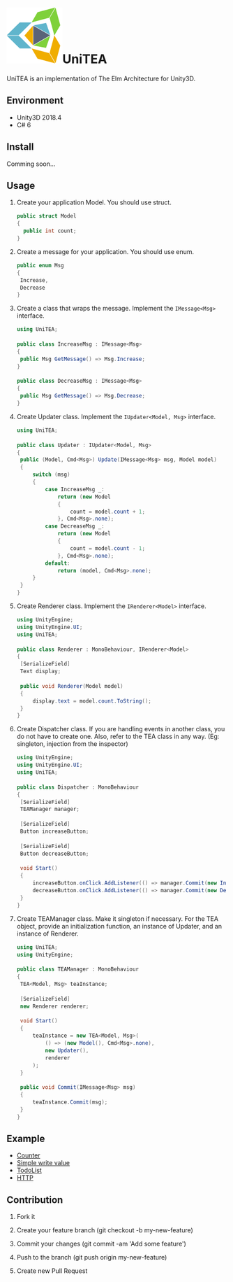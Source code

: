 # ![logo](./images/logo.png)UniTEA

UniTEA is an implementation of The Elm Architecture for Unity3D.

## Environment

- Unity3D 2018.4
- C# 6

## Install

Comming soon...

## Usage

1. Create your application Model. You should use struct.

   ```c#
   public struct Model
   {
     public int count;
   }
   ```

2. Create a message for your application. You should use enum.

   ```c#
   public enum Msg
   {
   	Increase,
   	Decrease
   }
   ```

3. Create a class that wraps the message. Implement the `IMessage<Msg>` interface.

   ```c#
   using UniTEA;
   
   public class IncreaseMsg : IMessage<Msg>
   {
   	public Msg GetMessage() => Msg.Increase;
   }
   
   public class DecreaseMsg : IMessage<Msg>
   {
   	public Msg GetMessage() => Msg.Decrease;
   }
   ```

4. Create Updater class. Implement the `IUpdater<Model, Msg>` interface.

   ```c#
   using UniTEA;
   
   public class Updater : IUpdater<Model, Msg>
   {
   	public (Model, Cmd<Msg>) Update(IMessage<Msg> msg, Model model)
   	{
   		switch (msg)
   		{
   			case IncreaseMsg _:
   				return (new Model
   				{
   					count = model.count + 1;
   				}, Cmd<Msg>.none);
   			case DecreaseMsg _:
   				return (new Model
   				{
   					count = model.count - 1;
   				}, Cmd<Msg>.none);
   			default:
   				return (model, Cmd<Msg>.none);
   		}
   	}
   }
   ```

5. Create Renderer class. Implement the `IRenderer<Model>` interface.

   ```c#
   using UnityEngine;
   using UnityEngine.UI;
   using UniTEA;
   
   public class Renderer : MonoBehaviour, IRenderer<Model>
   {
   	[SerializeField]
   	Text display;
   	
   	public void Renderer(Model model)
   	{
   		display.text = model.count.ToString();
   	}
   }
   ```

6. Create Dispatcher class. If you are handling events in another class, you do not have to create one.
   Also, refer to the TEA class in any way. (Eg: singleton, injection from the inspector)

   ```c#
   using UnityEngine;
   using UnityEngine.UI;
   using UniTEA;
   
   public class Dispatcher : MonoBehaviour
   {
   	[SerializeField]
   	TEAManager manager;
   
   	[SerializeField]
   	Button increaseButton;
   	
   	[SerializeField]
   	Button decreaseButton;
   	
   	void Start()
   	{
   		increaseButton.onClick.AddListener(() => manager.Commit(new IncreaseMsg()));
   		decreaseButton.onClick.AddListener(() => manager.Commit(new DecreaseMsg()));
   	}
   }
   ```

7. Create TEAManager class. Make it singleton if necessary. For the TEA object, provide an initialization function, an instance of Updater, and an instance of Renderer.

   ```c#
   using UniTEA;
   using UnityEngine;
   
   public class TEAManager : MonoBehaviour
   {
   	TEA<Model, Msg> teaInstance;
   	
   	[SerializeField]
   	new Renderer renderer;
   	
   	void Start()
   	{
   		teaInstance = new TEA<Model, Msg>(
   			() => (new Model(), Cmd<Msg>.none),
   			new Updater(),
   			renderer
   		);
   	}
   	
   	public void Commit(IMessage<Msg> msg)
   	{
   		teaInstance.Commit(msg);
   	}
   }
   ```

## Example

- [Counter]()
- [Simple write value]()
- [TodoList]()
- [HTTP]()

## Contribution

1. Fork it

2. Create your feature branch (git checkout -b my-new-feature)
3. Commit your changes (git commit -am 'Add some feature')
4. Push to the branch (git push origin my-new-feature)
5. Create new Pull Request